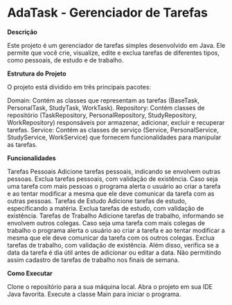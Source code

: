 # AdaTask - Gerenciador de Tarefas
**Descrição**

Este projeto é um gerenciador de tarefas simples desenvolvido em Java. Ele permite que você crie, visualize, edite e exclua tarefas de diferentes tipos, como pessoais, de estudo e de trabalho.

**Estrutura do Projeto**

O projeto está dividido em três principais pacotes:

Domain: Contém as classes que representam as tarefas (BaseTask, PersonalTask, StudyTask, WorkTask).
Repository: Contém classes de repositório (TaskRepository, PersonalRepository, StudyRepository, WorkRepository) responsáveis por armazenar, adicionar, excluir e recuperar tarefas.
Service: Contém as classes de serviço (Service, PersonalService, StudyService, WorkService) que fornecem funcionalidades para manipular as tarefas.

**Funcionalidades**

Tarefas Pessoais
Adicione tarefas pessoais, indicando se envolvem outras pessoas.
Exclua tarefas pessoais, com validação de existência.
Caso seja uma tarefa com mais pessoas o programa alerta o usuário ao criar a tarefa e ao tentar modificar a mesma que ele deve comunicar da tarefa com as outras pessoas.
Tarefas de Estudo
Adicione tarefas de estudo, especificando a matéria.
Exclua tarefas de estudo, com validação de existência.
Tarefas de Trabalho
Adicione tarefas de trabalho, informando se envolvem outros colegas.
Caso seja uma tarefa com mais colegas de trabalho o programa alerta o usuário ao criar a tarefa e ao tentar modificar a mesma que ele deve comunicar da tarefa com os outros colegas.
Exclua tarefas de trabalho, com validação de existência. 
Além disso, verifica se a data da tarefa é dia útil antes de adicionar ou editar a data. Não permitindo assim cadastro de tarefas de trabalho nos finais de semana.

**Como Executar**

Clone o repositório para a sua máquina local.
Abra o projeto em sua IDE Java favorita.
Execute a classe Main para iniciar o programa.
